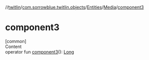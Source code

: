 //[twitlin](../../../index.md)/[com.sorrowblue.twitlin.objects](../../index.md)/[Entities](../index.md)/[Media](index.md)/[component3](component3.md)



# component3  
[common]  
Content  
operator fun [component3](component3.md)(): [Long](https://kotlinlang.org/api/latest/jvm/stdlib/kotlin/-long/index.html)  



